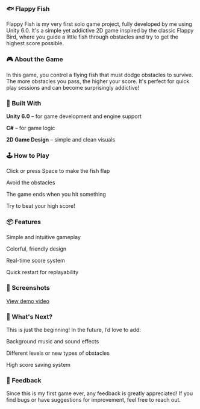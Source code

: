 ### 🐟 Flappy Fish
Flappy Fish is my very first solo game project, fully developed by me using Unity 6.0. It's a simple yet addictive 2D game inspired by the classic Flappy Bird, where you guide a little fish through obstacles and try to get the highest score possible.


### 🎮 About the Game
In this game, you control a flying fish that must dodge obstacles to survive. The more obstacles you pass, the higher your score. It's perfect for quick play sessions and can become surprisingly addictive!


### 🔧 Built With
**Unity 6.0** – for game development and engine support

**C#** – for game logic


**2D Game Design** – simple and clean visuals

### 🕹️ How to Play
Click or press Space to make the fish flap

Avoid the obstacles

The game ends when you hit something

Try to beat your high score!


### 📦 Features
Simple and intuitive gameplay

Colorful, friendly design

Real-time score system

Quick restart for replayability


### 📸 Screenshots
[View demo video](./Demo/ScreenRecording.mp4)


### 🚀 What's Next?
This is just the beginning! In the future, I’d love to add:

Background music and sound effects

Different levels or new types of obstacles

High score saving system


### 🙌 Feedback
Since this is my first game ever, any feedback is greatly appreciated! If you find bugs or have suggestions for improvement, feel free to reach out.
